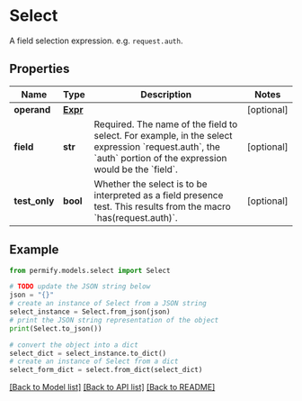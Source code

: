 # Select

A field selection expression. e.g. `request.auth`.

## Properties

Name | Type | Description | Notes
------------ | ------------- | ------------- | -------------
**operand** | [**Expr**](Expr.md) |  | [optional] 
**field** | **str** | Required. The name of the field to select.  For example, in the select expression &#x60;request.auth&#x60;, the &#x60;auth&#x60; portion of the expression would be the &#x60;field&#x60;. | [optional] 
**test_only** | **bool** | Whether the select is to be interpreted as a field presence test.  This results from the macro &#x60;has(request.auth)&#x60;. | [optional] 

## Example

```python
from permify.models.select import Select

# TODO update the JSON string below
json = "{}"
# create an instance of Select from a JSON string
select_instance = Select.from_json(json)
# print the JSON string representation of the object
print(Select.to_json())

# convert the object into a dict
select_dict = select_instance.to_dict()
# create an instance of Select from a dict
select_form_dict = select.from_dict(select_dict)
```
[[Back to Model list]](../README.md#documentation-for-models) [[Back to API list]](../README.md#documentation-for-api-endpoints) [[Back to README]](../README.md)


